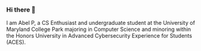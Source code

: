 ### Hi there 👋
I am Abel P, a CS Enthusiast and undergraduate student at the University of Maryland College Park majoring in Computer Science and minoring within the Honors University in Advanced Cybersecurity Experience for Students (ACES). 
